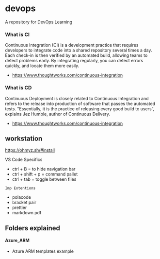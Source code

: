 # devops
A repository for DevOps Learning


### What is CI
Continuous Integration (CI) is a development practice that requires developers to integrate code into a shared repository several times a day. Each check-in is then verified by an automated build, allowing teams to detect problems early.
By integrating regularly, you can detect errors quickly, and locate them more easily.
- https://www.thoughtworks.com/continuous-integration

### What is CD
Continuous Deployment is closely related to Continuous Integration and refers to the release into production of software that passes the automated tests.
"Essentially, it is the practice of releasing every good build to users”, explains Jez Humble, author of Continuous Delivery.
- https://www.thoughtworks.com/continuous-integration

## workstation
https://ohmyz.sh/#install
</p>
VS Code Specifics
</p>

- ctrl + B = to hide navigation bar
- ctrl + shift + p = command pallet
- ctrl + tab = toggle between files

</p>

`Imp Extentions`
- polacode
- bracket pair 
- prettier
- markdown pdf


## Folders explained


#### **Azure_ARM**
- Azure ARM templates example
</br>





